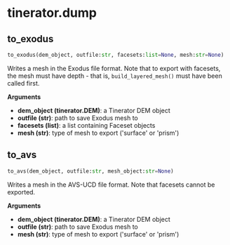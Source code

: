 # tinerator.dump

## to_exodus
```python
to_exodus(dem_object, outfile:str, facesets:list=None, mesh:str=None)
```

Writes a mesh in the Exodus file format.
Note that to export with facesets, the mesh must
have depth - that is, `build_layered_mesh()` must have been
called first.

__Arguments__

- __dem_object (tinerator.DEM)__: a Tinerator DEM object
- __outfile (str)__: path to save Exodus mesh to
- __facesets (list)__: a list containing Faceset objects
- __mesh (str)__: type of mesh to export ('surface' or 'prism')

## to_avs
```python
to_avs(dem_object, outfile:str, mesh_object:str=None)
```

Writes a mesh in the AVS-UCD file format.
Note that facesets cannot be exported.

__Arguments__

- __dem_object (tinerator.DEM)__: a Tinerator DEM object
- __outfile (str)__: path to save Exodus mesh to
- __mesh (str)__: type of mesh to export ('surface' or 'prism')

